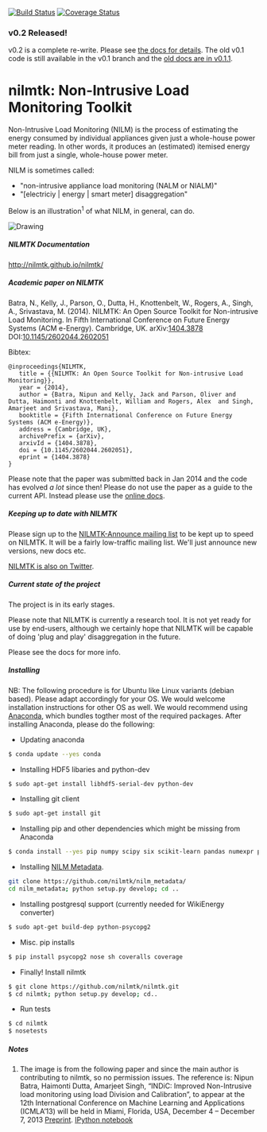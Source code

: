 [![Build Status](https://travis-ci.org/nilmtk/nilmtk.svg?branch=master)](https://travis-ci.org/nilmtk/nilmtk) [![Coverage Status](https://coveralls.io/repos/nilmtk/nilmtk/badge.png)](https://coveralls.io/r/nilmtk/nilmtk)

### v0.2 Released!

v0.2 is a complete re-write.  Please see
[the docs for details](http://nilmtk.github.io/nilmtk/master/index.html).
The old v0.1 code is still available in the v0.1 branch and the [old
docs are in v0.1.1](http://nilmtk.github.io/nilmtk/v0.1.1/index.html).


nilmtk: Non-Intrusive Load Monitoring Toolkit
======

Non-Intrusive Load Monitoring (NILM) is the process of estimating the energy consumed by individual
appliances given just a whole-house power meter
reading.  In other words, it produces an (estimated) itemised
energy bill from just a single, whole-house power meter.

NILM is sometimes called:

* "non-intrusive appliance load monitoring (NALM or NIALM)"
* "[electriciy | energy | smart meter] disaggregation"

Below is an illustration<sup>1</sup> of what NILM, in general, can do.

<img src="https://dl.dropboxusercontent.com/u/75845627/misc/after_disagg.png" alt="Drawing" style="width: 40% height: 40%;"/>

##### NILMTK Documentation

http://nilmtk.github.io/nilmtk/

##### Academic paper on NILMTK

Batra, N., Kelly, J., Parson, O., Dutta, H., Knottenbelt, W., Rogers, A., Singh, A., Srivastava, M. (2014). NILMTK: An Open Source Toolkit for Non-intrusive Load Monitoring. In Fifth International Conference on Future Energy Systems (ACM e-Energy). Cambridge, UK. arXiv:[1404.3878](http://arxiv.org/abs/1404.3878) DOI:[10.1145/2602044.2602051](http://dx.doi.org/10.1145/2602044.2602051)

Bibtex:

```
@inproceedings{NILMTK,
   title = {{NILMTK: An Open Source Toolkit for Non-intrusive Load Monitoring}},
   year = {2014},
   author = {Batra, Nipun and Kelly, Jack and Parson, Oliver and Dutta, Haimonti and Knottenbelt, William and Rogers, Alex  and Singh, Amarjeet and Srivastava, Mani},
   booktitle = {Fifth International Conference on Future Energy Systems (ACM e-Energy)},
   address = {Cambridge, UK},
   archivePrefix = {arXiv},
   arxivId = {1404.3878},
   doi = {10.1145/2602044.2602051},
   eprint = {1404.3878}
}
```

Please note that the paper was submitted back in Jan 2014 and the code
has evolved *a lot* since then!  Please do not use the paper as a
guide to the current API.  Instead please use the [online docs](http://nilmtk.github.io/nilmtk/master/index.html).

##### Keeping up to date with NILMTK

Please sign up to the [NILMTK-Announce mailing list](https://groups.google.com/forum/#!forum/nilmtk-announce) to be kept up to speed on NILMTK.  It will be a fairly low-traffic mailing list.  We'll just announce new versions, new docs etc.

[NILMTK is also on Twitter](https://twitter.com/nilmtk).

##### Current state of the project

The project is in its early stages.

Please note that NILMTK is currently a research tool.  It is not yet
ready for use by end-users, although we certainly hope that NILMTK
will be capable of doing 'plug and play' disaggregation in the future.

Please see the docs for more info.

##### Installing

NB: The following procedure is for Ubuntu like Linux variants (debian based). Please adapt accordingly for your OS. We would welcome installation instructions for other OS as well.
We would recommend using [Anaconda](https://store.continuum.io/cshop/anaconda/), which bundles togther most of the required packages.
After installing Anaconda, please do the following:

- Updating anaconda
```bash
$ conda update --yes conda
```

- Installing HDF5 libaries and python-dev
```bash
$ sudo apt-get install libhdf5-serial-dev python-dev
```

- Installing git client
```bash
$ sudo apt-get install git
```

- Installing pip and other dependencies which might be missing from Anaconda
```bash
$ conda install --yes pip numpy scipy six scikit-learn pandas numexpr pytables dateutil matplotlib networkx
```

- Installing [NILM Metadata](https://github.com/nilmtk/nilm_metadata).
```bash
git clone https://github.com/nilmtk/nilm_metadata/
cd nilm_metadata; python setup.py develop; cd ..
```
-  Installing postgresql support (currently needed for WikiEnergy converter)
```bash
$ sudo apt-get build-dep python-psycopg2
```

- Misc. pip installs
```bash
$ pip install psycopg2 nose sh coveralls coverage
```

- Finally! Install nilmtk
```bash
$ git clone https://github.com/nilmtk/nilmtk.git
$ cd nilmtk; python setup.py develop; cd..
```

- Run tests
```bash
$ cd nilmtk
$ nosetests
```

##### Notes

1. The image is from the following paper and since the main author is contributing to nilmtk, so no permission issues.
The reference is: Nipun Batra, Haimonti Dutta, Amarjeet Singh, “INDiC: Improved Non-Intrusive load monitoring using load Division and     Calibration”, to appear at the 12th International Conference on Machine Learning and Applications (ICMLA’13) will be     held in Miami, Florida, USA, December 4 – December 7, 2013 
    [Preprint](http://nipunbatra.files.wordpress.com/2013/09/icmla.pdf).  [IPython notebook](http://www.iiitd.edu.in/~amarjeet/Research/indic.html)

